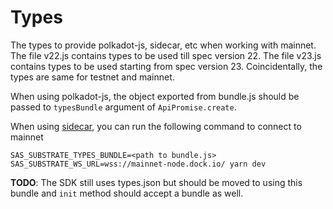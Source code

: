 # Types

The types to provide polkadot-js, sidecar, etc when working with mainnet. 
The file v22.js contains types to be used till spec version 22. The file v23.js contains types to be used starting from spec version 23. 
Coincidentally, the types are same for testnet and mainnet.

When using polkadot-js, the object exported from bundle.js should be passed to `typesBundle` argument of `ApiPromise.create`.


When using [sidecar](https://github.com/paritytech/substrate-api-sidecar), you can run the following command to connect to mainnet

```
SAS_SUBSTRATE_TYPES_BUNDLE=<path to bundle.js> SAS_SUBSTRATE_WS_URL=wss://mainnet-node.dock.io/ yarn dev
```


**TODO**: The SDK still uses types.json but should be moved to using this bundle and `init` method should accept a bundle as well.
